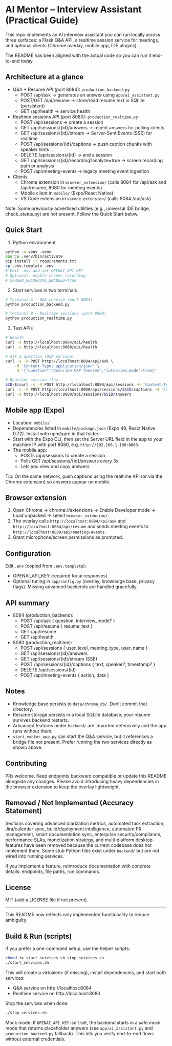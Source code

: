 # AI Mentor – Interview Assistant (Practical Guide)

This repo implements an AI interview assistant you can run locally across three surfaces: a Flask Q&A API, a realtime session service for meetings, and optional clients (Chrome overlay, mobile app, IDE plugins).

The README has been aligned with the actual code so you can run it end-to-end today.

## Architecture at a glance

- Q&A + Resume API (port 8084): `production_backend.py`
    - POST /api/ask → generates an answer using `app/ai_assistant.py`
    - POST/GET /api/resume → store/read resume text in SQLite (persistent)
    - GET /api/health → service health
- Realtime sessions API (port 8080): `production_realtime.py`
    - POST /api/sessions → create a session
    - GET /api/sessions/{id}/answers → recent answers for polling clients
    - GET /api/sessions/{id}/stream → Server-Sent Events (SSE) for realtime
    - POST /api/sessions/{id}/captions → push caption chunks with speaker hints
    - DELETE /api/sessions/{id} → end a session
    - GET /api/sessions/{id}/recording?analyze=true → screen recording path or analysis
    - POST /api/meeting-events → legacy meeting event ingestion
- Clients
    - Chrome extension in `browser_extension/` (calls 8084 for /api/ask and /api/resume, 8080 for meeting events)
    - Mobile client in `mobile/` (Expo/React Native)
    - VS Code extension in `vscode_extension/` (calls 8084 /api/ask)

Note: Some previously advertised utilities (e.g., universal IDE bridge, check_status.py) are not present. Follow the Quick Start below.

## Quick Start

1) Python environment

```bash
python -m venv .venv
source .venv/bin/activate
pip install -r requirements.txt
cp .env.template .env
# Edit .env and set OPENAI_API_KEY
# Optional: enable screen recording
# SCREEN_RECORDING_ENABLED=true
```

2) Start services in two terminals

```bash
# Terminal A – Q&A service (port 8084)
python production_backend.py

# Terminal B – Realtime sessions (port 8080)
python production_realtime.py
```

3) Test APIs

```bash
# Health
curl -s http://localhost:8084/api/health
curl -s http://localhost:8080/api/health

# Ask a question (Q&A service)
curl -s -X POST http://localhost:8084/api/ask \
    -H 'Content-Type: application/json' \
    -d '{"question":"Describe CAP theorem","interview_mode":true}'

# Realtime session flow
SID=$(curl -s -X POST http://localhost:8080/api/sessions -H 'Content-Type: application/json' -d '{"user_level":"IC6","user_name":"local","meeting_type":"technical_interview"}' | jq -r .session_id)
curl -s -X POST http://localhost:8080/api/sessions/$SID/captions -H 'Content-Type: application/json' -d '{"text":"Can you explain how you would design a URL shortener?","speaker":"interviewer"}'
curl -s http://localhost:8080/api/sessions/$SID/answers
```

## Mobile app (Expo)

- Location: `mobile/`
- Dependencies listed in `mobile/package.json` (Expo 49, React Native 0.72). Install with npm/yarn in that folder.
- Start with the Expo CLI, then set the Server URL field in the app to your machine IP with port 8080, e.g. `http://192.168.1.100:8080`.
- The mobile app:
    - POSTs /api/sessions to create a session
    - Polls GET /api/sessions/{id}/answers every 3s
    - Lets you view and copy answers

Tip: On the same network, push captions using the realtime API (or via the Chrome extension) so answers appear on mobile.

## Browser extension

1) Open Chrome → chrome://extensions → Enable Developer mode → Load unpacked → select `browser_extension/`.
2) The overlay calls `http://localhost:8084/api/ask` and `http://localhost:8084/api/resume` and sends meeting events to `http://localhost:8080/api/meeting-events`.
3) Grant microphone/screen permissions as prompted.

## Configuration

Edit `.env` (copied from `.env.template`):

- OPENAI_API_KEY (required for ai responses)
- Optional tuning in `app/config.py` (overlay, knowledge base, privacy flags). Missing advanced backends are handled gracefully.

## API summary

- 8084 (production_backend):
    - POST /api/ask { question, interview_mode? }
    - POST /api/resume { resume_text }
    - GET /api/resume
    - GET /api/health
- 8080 (production_realtime):
    - POST /api/sessions { user_level, meeting_type, user_name }
    - GET /api/sessions/{id}/answers
    - GET /api/sessions/{id}/stream (SSE)
    - POST /api/sessions/{id}/captions { text, speaker?, timestamp? }
    - DELETE /api/sessions/{id}
    - POST /api/meeting-events { action, data }

## Notes

- Knowledge base persists to `data/chroma_db/`. Don’t commit that directory.
- Resume storage persists in a local SQLite database; your resume survives backend restarts.
- Advanced features under `backend/` are imported defensively and the app runs without them.
- `start_mentor_app.py` can start the Q&A service, but it references a bridge file not present. Prefer running the two services directly as shown above.

## Contributing

PRs welcome. Keep endpoints backward compatible or update this README alongside any changes. Please avoid introducing heavy dependencies in the browser extension to keep the overlay lightweight.


## Removed / Not Implemented (Accuracy Statement)

Sections covering advanced diarization metrics, automated task extraction, Jira/calendar sync, build/deployment intelligence, automated PR management, smart documentation sync, enterprise security/compliance, performance SLAs, monetization strategy, and multi‑platform desktop features have been removed because the current codebase does not implement them. Some stub Python files exist under `backend/` but are not wired into running services.

If you implement a feature, reintroduce documentation with concrete details: endpoints, file paths, run commands.

## License

MIT (add a LICENSE file if not present).

---

This README now reflects only implemented functionality to reduce ambiguity.

## Build & Run (scripts)

If you prefer a one-command setup, use the helper scripts:

```bash
chmod +x start_services.sh stop_services.sh
./start_services.sh
```

This will create a virtualenv (if missing), install dependencies, and start both services:
- Q&A service on http://localhost:8084
- Realtime service on http://localhost:8080

Stop the services when done:

```bash
./stop_services.sh
```

Mock mode: If `OPENAI_API_KEY` isn’t set, the backend starts in a safe mock mode that returns placeholder answers (see `app/ai_assistant.py` and `production_backend.py` fallback). This lets you verify end-to-end flows without external credentials.

